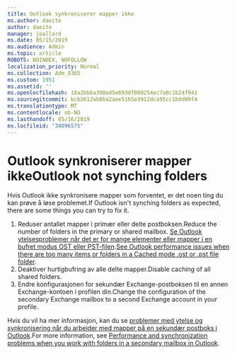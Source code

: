 ```yaml
---
title: Outlook synkroniserer mapper ikke
ms.author: daeite
author: daeite
manager: joallard
ms.date: 05/15/2019
ms.audience: Admin
ms.topic: article
ROBOTS: NOINDEX, NOFOLLOW
localization_priority: Normal
ms.collection: Adm_O365
ms.custom: 1951
ms.assetid: ''
ms.openlocfilehash: 18a2bbba398ed5e693df080254ec7a0c1b24f941
ms.sourcegitcommit: bcb2612ab8ba2aee5165e3912dca95cc1bdd09f4
ms.translationtype: MT
ms.contentlocale: nb-NO
ms.lasthandoff: 05/16/2019
ms.locfileid: "34096575"
---
```

# <a name="outlook-not-synching-folders"></a><span data-ttu-id="78040-102">Outlook synkroniserer mapper ikke</span><span class="sxs-lookup"><span data-stu-id="78040-102">Outlook not synching folders</span></span>

<span data-ttu-id="78040-103">Hvis Outlook ikke synkronisere mapper som forventet, er det noen ting du kan prøve å løse problemet.</span><span class="sxs-lookup"><span data-stu-id="78040-103">If Outlook isn't synching folders as expected, there are some things you can try to fix it.</span></span>

1. <span data-ttu-id="78040-104">Reduser antallet mapper i primær eller delte postboksen.</span><span class="sxs-lookup"><span data-stu-id="78040-104">Reduce the number of folders in the primary or shared mailbox.</span></span> <span data-ttu-id="78040-105">[Se Outlook ytelsesproblemer når det er for mange elementer eller mapper i en bufret modus OST eller PST-filen](https://support.microsoft.com/help/2768656).</span><span class="sxs-lookup"><span data-stu-id="78040-105">[See Outlook performance issues when there are too many items or folders in a Cached mode .ost or .pst file folder](https://support.microsoft.com/help/2768656).</span></span>
2. <span data-ttu-id="78040-106">Deaktiver hurtigbufring av alle delte mapper.</span><span class="sxs-lookup"><span data-stu-id="78040-106">Disable caching of all shared folders.</span></span>
3. <span data-ttu-id="78040-107">Endre konfigurasjonen for sekundær Exchange-postboksen til en annen Exchange-kontoen i profilen din.</span><span class="sxs-lookup"><span data-stu-id="78040-107">Change the configuration of the secondary Exchange mailbox to a second Exchange account in your profile.</span></span>
 
<span data-ttu-id="78040-108">Hvis du vil ha mer informasjon, kan du se [problemer med ytelse og synkronisering når du arbeider med mapper på en sekundær postboks i Outlook](https://support.microsoft.com/help/3115602).</span><span class="sxs-lookup"><span data-stu-id="78040-108">For more information, see [Performance and synchronization problems when you work with folders in a secondary mailbox in Outlook](https://support.microsoft.com/help/3115602).</span></span>